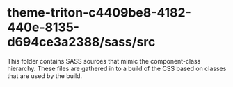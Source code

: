 # theme-triton-c4409be8-4182-440e-8135-d694ce3a2388/sass/src

This folder contains SASS sources that mimic the component-class hierarchy. These files
are gathered in to a build of the CSS based on classes that are used by the build.
